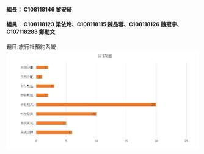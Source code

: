 
#### 組長： C108118146 黎安綺
#### 組員： C108118123 梁依玲、C108118115 陳品蓉、C108118126 魏冠宇、C107118283 鄭勛文

題目:旅行社預約系統
![555](555.JPG)
